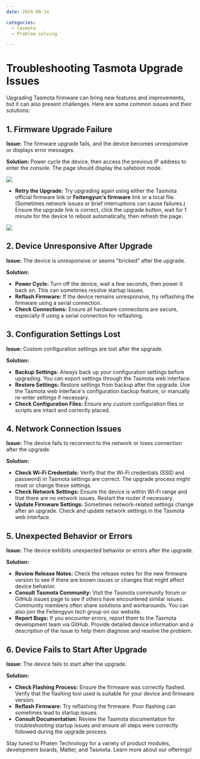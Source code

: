 ```yaml
---
date: 2024-08-14

categories:
  - tasmota
  - Problem solving

---
```


# Troubleshooting Tasmota Upgrade Issues

Upgrading Tasmota firmware can bring new features and improvements, but it can also present challenges. Here are some common issues and their solutions:

<!-- more -->
## 1. **Firmware Upgrade Failure**

**Issue:**
The firmware upgrade fails, and the device becomes unresponsive or displays error messages.

**Solution:**
Power cycle the device, then access the previous IP address to enter the console. The page should display the safeboot mode.

![](/assets/images/tasmota-safeboot.png)

- **Retry the Upgrade:** Try upgrading again using either the Tasmota official firmware link or **Feitengyun's firmware** link or a local file. (Sometimes network issues or brief interruptions can cause failures.) Ensure the upgrade link is correct, click the upgrade button, wait for 1 minute for the device to reboot automatically, then refresh the page.

![](/assets/images/tasmota-safeboot2.png)

## 2. **Device Unresponsive After Upgrade**

**Issue:**
The device is unresponsive or seems "bricked" after the upgrade.

**Solution:**

- **Power Cycle:** Turn off the device, wait a few seconds, then power it back on. This can sometimes resolve startup issues.
- **Reflash Firmware:** If the device remains unresponsive, try reflashing the firmware using a serial connection.
- **Check Connections:** Ensure all hardware connections are secure, especially if using a serial connection for reflashing.

## 3. **Configuration Settings Lost**

**Issue:**
Custom configuration settings are lost after the upgrade.

**Solution:**

- **Backup Settings:** Always back up your configuration settings before upgrading. You can export settings through the Tasmota web interface.
- **Restore Settings:** Restore settings from backup after the upgrade. Use the Tasmota web interface's configuration backup feature, or manually re-enter settings if necessary.
- **Check Configuration Files:** Ensure any custom configuration files or scripts are intact and correctly placed.

## 4. **Network Connection Issues**

**Issue:**
The device fails to reconnect to the network or loses connection after the upgrade.

**Solution:**

- **Check Wi-Fi Credentials:** Verify that the Wi-Fi credentials (SSID and password) in Tasmota settings are correct. The upgrade process might reset or change these settings.
- **Check Network Settings:** Ensure the device is within Wi-Fi range and that there are no network issues. Restart the router if necessary.
- **Update Firmware Settings:** Sometimes network-related settings change after an upgrade. Check and update network settings in the Tasmota web interface.

## 5. **Unexpected Behavior or Errors**

**Issue:**
The device exhibits unexpected behavior or errors after the upgrade.

**Solution:**

- **Review Release Notes:** Check the release notes for the new firmware version to see if there are known issues or changes that might affect device behavior.
- **Consult Tasmota Community:** Visit the Tasmota community forum or GitHub issues page to see if others have encountered similar issues. Community members often share solutions and workarounds. You can also join the Feitengyun tech group on our website.
- **Report Bugs:** If you encounter errors, report them to the Tasmota development team via GitHub. Provide detailed device information and a description of the issue to help them diagnose and resolve the problem.

## 6. **Device Fails to Start After Upgrade**

**Issue:**
The device fails to start after the upgrade.

**Solution:**

- **Check Flashing Process:** Ensure the firmware was correctly flashed. Verify that the flashing tool used is suitable for your device and firmware version.
- **Reflash Firmware:** Try reflashing the firmware. Poor flashing can sometimes lead to startup issues.
- **Consult Documentation:** Review the Tasmota documentation for troubleshooting startup issues and ensure all steps were correctly followed during the upgrade process.

Stay tuned to Phaten Technology for a variety of product modules, development boards, Matter, and Tasmota. Learn more about our offerings!

